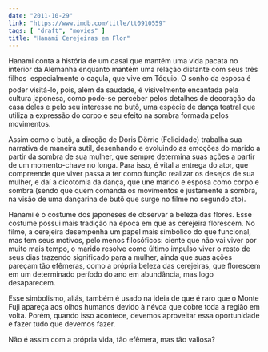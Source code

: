 ```yaml
---
date: "2011-10-29"
link: "https://www.imdb.com/title/tt0910559"
tags: [ "draft", "movies" ]
title: "Hanami Cerejeiras em Flor"
---
```

Hanami conta a história de um casal que mantém uma vida pacata no interior da Alemanha enquanto mantém uma relação distante com seus três filhos  especialmente o caçula, que vive em Tóquio. O sonho da esposa é poder visitá-lo, pois, além da saudade, é visivelmente encantada pela cultura japonesa, como pode-se perceber pelos detalhes de decoração da casa deles e pelo seu interesse no butô, uma espécie de dança teatral que utiliza a expressão do corpo e seu efeito na sombra formada pelos movimentos.

Assim como o butô, a direção de Doris Dörrie (Felicidade) trabalha sua narrativa de maneira sutil, desenhando e evoluindo as emoções do marido a partir da sombra de sua mulher, que sempre determina suas ações a partir de um momento-chave no longa. Para isso, é vital a entrega do ator, que compreende que viver passa a ter como função realizar os desejos de sua mulher, e daí a dicotomia da dança, que une marido e esposa como corpo e sombra (sendo que quem comanda os movimentos é justamente a sombra, na visão de uma dançarina de butô que surge no filme no segundo ato).

Hanami é o costume dos japoneses de observar a beleza das flores. Esse costume possui mais tradição na época em que as cerejeira florescem. No filme, a cerejeira desempenha um papel mais simbólico do que funcional, mas tem seus motivos, pelo menos filosóficos: ciente que não vai viver por muito mais tempo, o marido resolve como último impulso viver o resto de seus dias trazendo significado para a mulher, ainda que suas ações pareçam tão efêmeras, como a própria beleza das cerejeiras, que florescem em um determinado período do ano em abundância, mas logo desaparecem.

Esse simbolismo, aliás, também é usado na ideia de que é raro que o Monte Fuji apareça aos olhos humanos devido à névoa que cobre toda a região em volta. Porém, quando isso acontece, devemos aproveitar essa oportunidade e fazer tudo que devemos fazer.

Não é assim com a própria vida, tão efêmera, mas tão valiosa?
